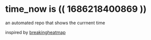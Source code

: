 # time_now is (( 1686218400869 ))

an automated repo that shows the currnent time

inspired by [breakingheatmap](https://github.com/breakingheatmap/breakingheatmap)